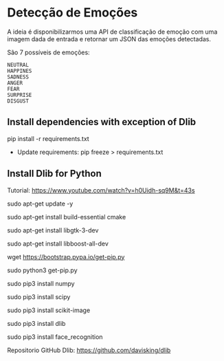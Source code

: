 # Detecção de Emoções

A ideia é disponibilizarmos uma API de classificação de emoção com uma imagem dada de entrada e retornar um JSON das emoções detectadas. 


São 7 possíveis de emoções:

    NEUTRAL
    HAPPINES
    SADNESS
    ANGER
    FEAR
    SURPRISE
    DISGUST


## Install dependencies with exception of Dlib
pip install -r requirements.txt

* Update requirements:
pip freeze > requirements.txt


## Install Dlib for Python

Tutorial: https://www.youtube.com/watch?v=h0Uidh-sq9M&t=43s

sudo apt-get update -y

sudo apt-get install build-essential cmake

sudo apt-get install libgtk-3-dev

sudo apt-get install libboost-all-dev

wget https://bootstrap.pypa.io/get-pip.py

sudo python3 get-pip.py

sudo pip3 install numpy

sudo pip3 install scipy

sudo pip3 install scikit-image

sudo pip3 install dlib

sudo pip3 install face_recognition

Repositorio GitHub Dlib: https://github.com/davisking/dlib